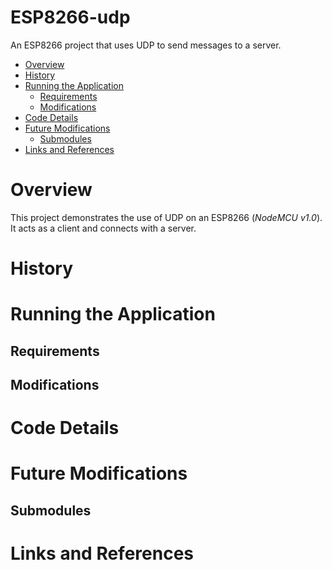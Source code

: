 # ESP8266-udp

An ESP8266 project that uses UDP to send messages to a server. 

* [Overview](#overview)
* [History](#history)
* [Running the Application](#running-the-application)
    * [Requirements](#requirements)
    * [Modifications](#odifications)
* [Code Details](#code-details)
* [Future Modifications](#future-modifications)
    * [Submodules](#submodules)
* [Links and References](#links-and-references)

# Overview

This project demonstrates the use of UDP on an ESP8266 (*NodeMCU v1.0*). It acts as a client and connects with a server.

# History

# Running the Application

## Requirements

## Modifications

# Code Details

# Future Modifications

## Submodules

# Links and References

